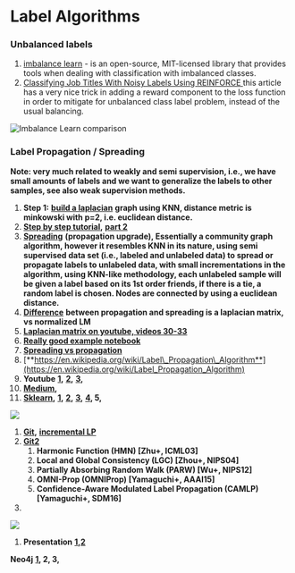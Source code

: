 # Label Algorithms

### Unbalanced labels

1. [imbalance learn](https://imbalanced-learn.org/stable/auto_examples/over-sampling/plot_comparison_over_sampling.html#sphx-glr-auto-examples-over-sampling-plot-comparison-over-sampling-py) - is an open-source, MIT-licensed library that provides tools when dealing with classification with imbalanced classes. 
2. [Classifying Job Titles With Noisy Labels Using REINFORCE ](https://medium.com/@ziprecruiter.engineering/classifying-job-titles-with-noisy-labels-using-reinforce-ce1a4bde05e2)this article has a very nice trick in adding a reward component to the loss function in order to mitigate for unbalanced class label problem, instead of the usual balancing.

![Imbalance Learn comparison](.gitbook/assets/image%20%282%29.png)

### **Label Propagation / Spreading**

**Note: very much related to weakly and semi supervision, i.e., we have small amounts of labels and we want to generalize the labels to other samples, see also weak supervision methods.**

1. **Step 1:** [**build a laplacian**](https://en.wikipedia.org/wiki/Laplacian_matrix) **graph using KNN, distance metric is minkowski with p=2, i.e. euclidean distance.**
2. [**Step by step tutorial**](https://medium.com/@graphml/introduction-to-label-propagation-with-networkx-part-1-abcbe954a2e8)**,** [**part 2**](https://medium.com/@graphml/introduction-to-label-propagation-with-networkx-part-2-cd041fa44e1)
3. [**Spreading**](https://scikit-learn.org/stable/modules/generated/sklearn.semi_supervised.LabelSpreading.html) **\(propagation upgrade\), Essentially a community graph algorithm, however it resembles KNN in its nature, using semi supervised data set \(i.e., labeled and unlabeled data\) to spread or propagate labels to unlabeled data, with small incrementations in the algorithm, using KNN-like methodology, each unlabeled sample will be given a label based on its 1st order friends, if there is a tie, a random label is chosen. Nodes are connected by using a euclidean distance.**
4. [**Difference**](https://www.researchgate.net/post/What_is_the_difference_between_Label_propagation_and_Label_spreading_in_semi-supervised_learning_context) **between propagation and spreading is a laplacian matrix, vs normalized LM**
5. [**Laplacian matrix on youtube, videos 30-33**](https://www.youtube.com/watch?v=siCPjpUtE0A&list=PLLssT5z_DsK9JDLcT8T62VtzwyW9LNepV&index=33)
6. [**Really good example notebook**](https://github.com/DavidBrear/sklearn-cookbook/blob/master/Chapter%204/4.1.1%20Label%20Propagation%20with%20Semi-Supervised%20Learning.ipynb)
7. [**Spreading vs propagation**](https://www.researchgate.net/post/What_is_the_difference_between_Label_propagation_and_Label_spreading_in_semi-supervised_learning_context)
8. [**https://en.wikipedia.org/wiki/Label\_Propagation\_Algorithm**](https://en.wikipedia.org/wiki/Label_Propagation_Algorithm)
9. **Youtube** [**1**](https://www.youtube.com/watch?v=UWf8hxeehOg)**,** [**2**](https://www.youtube.com/watch?v=hmashUPJwSQ)**,** [**3**](https://www.youtube.com/watch?v=F4f247IyOTs)**,**
10. [**Medium**](https://medium.com/@graphml/introduction-to-label-propagation-with-networkx-part-1-abcbe954a2e8)**,**
11. [**Sklearn**](https://scikit-learn.org/stable/modules/label_propagation.html)**,** [**1**](https://scikit-learn.org/stable/modules/generated/sklearn.semi_supervised.LabelPropagation.html)**,** [**2**](https://scikit-learn.org/stable/modules/generated/sklearn.semi_supervised.LabelPropagation.html)**,** [**3**](https://scikit-learn.org/stable/auto_examples/semi_supervised/plot_label_propagation_digits.html)**,** [**4**](https://plot.ly/scikit-learn/plot-label-propagation-structure/)**, 5,**

![](https://lh3.googleusercontent.com/RvKaNtYZDEWL0GUPmS-z4SlFVQvjBMV2Y1rSIwhncDXEMYeSxOsQ2CgEdAIcY5zM0d_ECzRpmaMJ887wktGP-oS408o-Uwt9d3ECUzELSP6anOh0WoWGruUvy02cQTMTMfPv7hMC)

1. [**Git**](https://github.com/benedekrozemberczki/LabelPropagation)**,** [**incremental LP**](https://github.com/johny-c/incremental-label-propagation)
2. [**Git2**](https://github.com/yamaguchiyuto/label_propagation%5C)
   1. **Harmonic Function \(HMN\) \[Zhu+, ICML03\]**
   2. **Local and Global Consistency \(LGC\) \[Zhou+, NIPS04\]**
   3. **Partially Absorbing Random Walk \(PARW\) \[Wu+, NIPS12\]**
   4. **OMNI-Prop \(OMNIProp\) \[Yamaguchi+, AAAI15\]**
   5. **Confidence-Aware Modulated Label Propagation \(CAMLP\) \[Yamaguchi+, SDM16\]**
3. 
![](https://lh6.googleusercontent.com/O7nhJu4DU47zpTRkJy53CloKGW6Msk7jZIhMdsI3VePsRgzJji3XCG0Nmlpv4F3rBmb4eS-fTRMUyuTfwaHE9k687ScSFYQmadOkIKRNaRMBvW-PiRs1vGeINYTV8uYZ3tjmcdRk)

1. **Presentation** [**1**](http://www.leonidzhukov.net/hse/2015/networks/lectures/lecture17.pdf)**,**[**2** ](https://www.slideshare.net/dav009/label-propagation-semisupervised-learning-with-applications-to-nlp)

**Neo4j** [**1**](https://dzone.com/articles/graph-algorithms-in-neo4j-label-propagation)**, 2, 3,**

